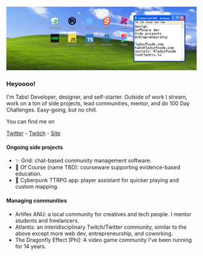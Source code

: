 ![header](https://raw.githubusercontent.com/ladyofcode/ladyofcode/main/header.png)

### Heyoooo!

I'm Tabs! Developer, designer, and self-starter. Outside of work I stream, work on a ton of side projects, lead communities, mentor, and do 100 Day Challenges. Easy-going, but no chill.

You can find me on

[Twitter](https://twitter.com/home) - [Twitch](https://www.twitch.tv/ladyofcode) - [Site](https://ladyofcode.com)


#### Ongoing side projects

- ✨ Grid: chat-based community management software.
- 📔 Of Course (name TBD): courseware supporting evidence-based education.
- 💎 Cyberpunk TTRPG app: player assistant for quicker playing and custom mapping.


#### Managing communities

- Artifex ANU: a local community for creatives and tech people. I mentor students and freelancers.
- Atlantis: an interidisciplinary Twitch/Twitter community, similar to the above except more web dev, entrepreneurship, and coworking. 
- The Dragonfly Effect [Phi]: A video game community I've been running for 14 years.
